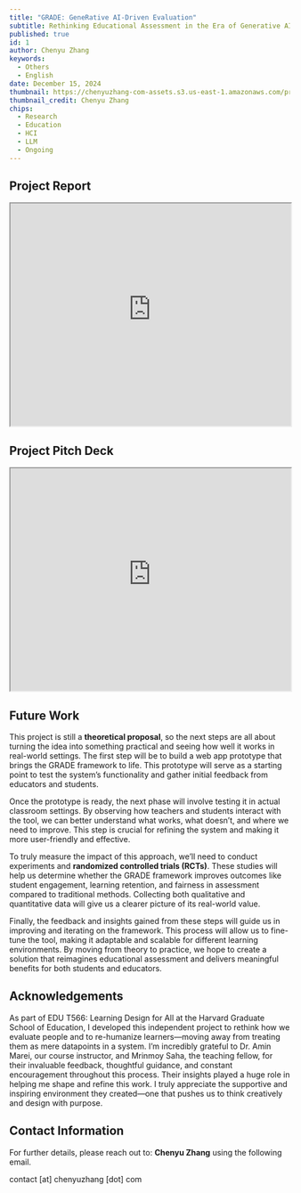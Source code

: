 ```yaml
---
title: "GRADE: GeneRative AI-Driven Evaluation"
subtitle: Rethinking Educational Assessment in the Era of Generative AI
published: true
id: 1
author: Chenyu Zhang
keywords:
  - Others
  - English
date: December 15, 2024
thumbnail: https://chenyuzhang-com-assets.s3.us-east-1.amazonaws.com/project-grade/Screenshot+2024-12-17+at+1.59.58%E2%80%AFPM.png
thumbnail_credit: Chenyu Zhang
chips:
  - Research
  - Education
  - HCI
  - LLM
  - Ongoing
---
```


## Project Report

<iframe src="https://chenyuzhang-com-assets.s3.us-east-1.amazonaws.com/project-grade/T566-final-report-chenyuzhang.pdf" width="100%" height="400px">
This browser does not support PDFs. Please download the PDF to view it: 
<a href="https://chenyuzhang-com-assets.s3.us-east-1.amazonaws.com/project-grade/T566-final-report-chenyuzhang.pdf">Download PDF</a>
</iframe>

## Project Pitch Deck

<iframe src="https://chenyuzhang-com-assets.s3.us-east-1.amazonaws.com/project-grade/chenyu-T566-presentation.pdf" width="100%" height="400px">
This browser does not support PDFs. Please download the PDF to view it: 
<a href="https://chenyuzhang-com-assets.s3.us-east-1.amazonaws.com/project-grade/chenyu-T566-presentation.pdf">Download PDF</a>
</iframe>

## Future Work

This project is still a **theoretical proposal**, so the next steps are all about turning the idea into something practical and seeing how well it works in real-world settings. The first step will be to build a web app prototype that brings the GRADE framework to life. This prototype will serve as a starting point to test the system’s functionality and gather initial feedback from educators and students.

Once the prototype is ready, the next phase will involve testing it in actual classroom settings. By observing how teachers and students interact with the tool, we can better understand what works, what doesn’t, and where we need to improve. This step is crucial for refining the system and making it more user-friendly and effective.

To truly measure the impact of this approach, we’ll need to conduct experiments and **randomized controlled trials (RCTs)**. These studies will help us determine whether the GRADE framework improves outcomes like student engagement, learning retention, and fairness in assessment compared to traditional methods. Collecting both qualitative and quantitative data will give us a clearer picture of its real-world value.

Finally, the feedback and insights gained from these steps will guide us in improving and iterating on the framework. This process will allow us to fine-tune the tool, making it adaptable and scalable for different learning environments. By moving from theory to practice, we hope to create a solution that reimagines educational assessment and delivers meaningful benefits for both students and educators.

## Acknowledgements

As part of EDU T566: Learning Design for All at the Harvard Graduate School of Education, I developed this independent project to rethink how we evaluate people and to re-humanize learners—moving away from treating them as mere datapoints in a system. I’m incredibly grateful to Dr. Amin Marei, our course instructor, and Mrinmoy Saha, the teaching fellow, for their invaluable feedback, thoughtful guidance, and constant encouragement throughout this process. Their insights played a huge role in helping me shape and refine this work. I truly appreciate the supportive and inspiring environment they created—one that pushes us to think creatively and design with purpose.

## Contact Information

For further details, please reach out to: **Chenyu Zhang** using the following email.

contact [at] chenyuzhang [dot] com
